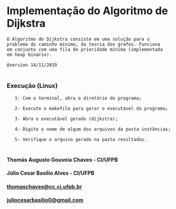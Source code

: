 # Implementação do Algoritmo de Dijkstra
    O Algoritmo de Dijkstra consiste em uma solução para o
    problema do caminho mínimo, da teoria dos grafos. Funciona
    em conjunto com uma fila de prioridade mínima (implementada
    em heap binário).

    @version 14/11/2019
# 
### Execução (Linux)
       1- Com o terminal, abra o diretório do programa;

       2- Execute o makefile para gerar o executável do programa;

       3- Abra o executável gerado (dijkstra);

       4- Digite o nome de algum dos arquivos da pasta instâncias;

       5- Verifique o arquivo gerado na pasta resultados.

#   
#### Thomás Augusto Gouveia Chaves - CI/UFPB
#### Júlio Cesar Basílio Alves - CI/UFPB
#### thomaschaves@cc.ci.ufpb.br
#### juliocesarbasilio0@gmail.com
